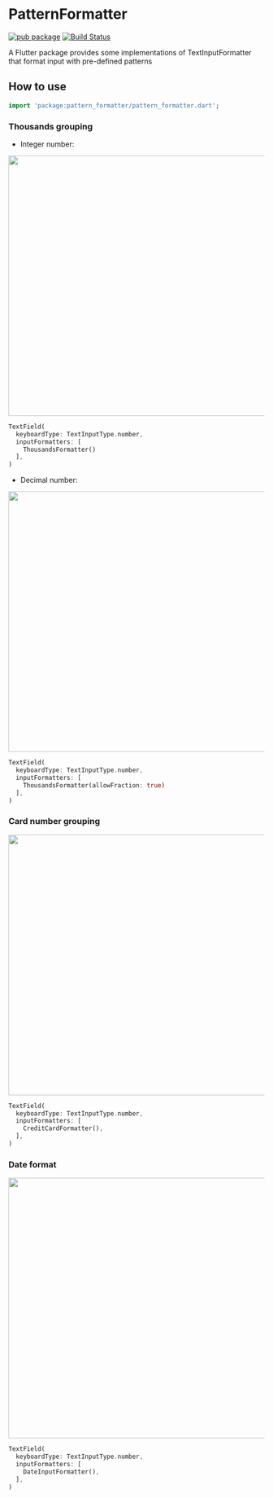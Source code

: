 # PatternFormatter

[![pub package](https://img.shields.io/pub/v/pattern_formatter.svg)](https://pub.dartlang.org/packages/pattern_formatter) [![Build Status](https://travis-ci.org/hnvn/flutter_pattern_formatter.svg?branch=master)](https://travis-ci.org/hnvn/flutter_pattern_formatter)

A Flutter package provides some implementations of TextInputFormatter that format input with pre-defined patterns

## How to use

```dart
import 'package:pattern_formatter/pattern_formatter.dart';
```

### Thousands grouping

* Integer number:

<p>
    <img width="512" src="https://github.com/hnvn/flutter_pattern_formatter/blob/master/screenshots/integer_formatter.gif?raw=true"/>
</p>

```dart
TextField(
  keyboardType: TextInputType.number,
  inputFormatters: [
    ThousandsFormatter()
  ],
)
```

* Decimal number:

<p>
    <img width="512" src="https://github.com/hnvn/flutter_pattern_formatter/blob/master/screenshots/decimal_formatter.gif?raw=true"/>
</p>

```dart
TextField(
  keyboardType: TextInputType.number,
  inputFormatters: [
    ThousandsFormatter(allowFraction: true)
  ],
)
```

### Card number grouping

<p>
    <img width="512" src="https://github.com/hnvn/flutter_pattern_formatter/blob/master/screenshots/card_number_formatter.gif?raw=true"/>
</p>

```dart
TextField(
  keyboardType: TextInputType.number,
  inputFormatters: [
    CreditCardFormatter(),
  ],
)
```

### Date format

<p>
    <img width="512" src="https://github.com/hnvn/flutter_pattern_formatter/blob/master/screenshots/date_formatter.gif?raw=true"/>
</p>

```dart
TextField(
  keyboardType: TextInputType.number,
  inputFormatters: [
    DateInputFormatter(),
  ],
)
```

